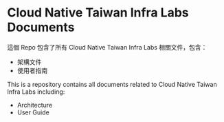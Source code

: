 # Cloud Native Taiwan Infra Labs Documents

這個 Repo 包含了所有 Cloud Native Taiwan Infra Labs 相關文件，包含：

- 架構文件
- 使用者指南


This is a repository contains all documents related to Cloud Native Taiwan Infra Labs including:

- Architecture
- User Guide
